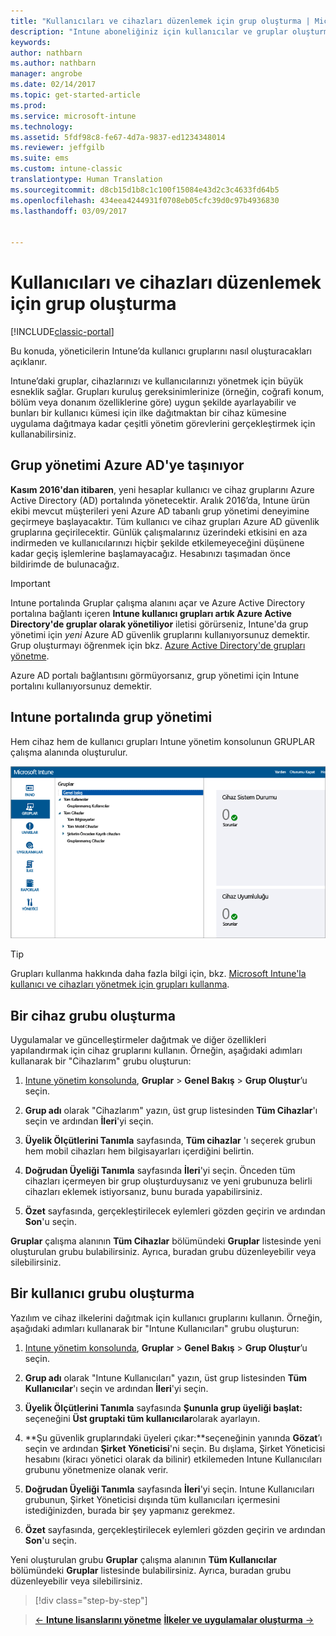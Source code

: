 ```yaml
---
title: "Kullanıcıları ve cihazları düzenlemek için grup oluşturma | Microsoft Docs"
description: "Intune aboneliğiniz için kullanıcılar ve gruplar oluşturma"
keywords: 
author: nathbarn
ms.author: nathbarn
manager: angrobe
ms.date: 02/14/2017
ms.topic: get-started-article
ms.prod: 
ms.service: microsoft-intune
ms.technology: 
ms.assetid: 5fdf98c8-fe67-4d7a-9837-ed1234348014
ms.reviewer: jeffgilb
ms.suite: ems
ms.custom: intune-classic
translationtype: Human Translation
ms.sourcegitcommit: d8cb15d1b8c1c100f15084e43d2c3c4633fd64b5
ms.openlocfilehash: 434eea4244931f0708eb05cfc39d0c97b4936830
ms.lasthandoff: 03/09/2017


---
```



# <a name="create-groups-to-organize-users-and-devices"></a>Kullanıcıları ve cihazları düzenlemek için grup oluşturma

[!INCLUDE[classic-portal](../includes/classic-portal.md)]

Bu konuda, yöneticilerin Intune’da kullanıcı gruplarını nasıl oluşturacakları açıklanır.

Intune’daki gruplar, cihazlarınızı ve kullanıcılarınızı yönetmek için büyük esneklik sağlar. Grupları kuruluş gereksinimlerinize (örneğin, coğrafi konum, bölüm veya donanım özelliklerine göre) uygun şekilde ayarlayabilir ve bunları bir kullanıcı kümesi için ilke dağıtmaktan bir cihaz kümesine uygulama dağıtmaya kadar çeşitli yönetim görevlerini gerçekleştirmek için kullanabilirsiniz.

## <a name="group-management-moving-to-azure-ad"></a>Grup yönetimi Azure AD'ye taşınıyor

**Kasım 2016'dan itibaren**, yeni hesaplar kullanıcı ve cihaz gruplarını Azure Active Directory (AD) portalında yönetecektir. Aralık 2016’da, Intune ürün ekibi mevcut müşterileri yeni Azure AD tabanlı grup yönetimi deneyimine geçirmeye başlayacaktır. Tüm kullanıcı ve cihaz grupları Azure AD güvenlik gruplarına geçirilecektir. Günlük çalışmalarınız üzerindeki etkisini en aza indirmeden ve kullanıcılarınızı hiçbir şekilde etkilemeyeceğini düşünene kadar geçiş işlemlerine başlamayacağız. Hesabınızı taşımadan önce bildirimde de bulunacağız.


>[!IMPORTANT]
>
>Intune portalında Gruplar çalışma alanını açar ve Azure Active Directory portalına bağlantı içeren **Intune kullanıcı grupları artık Azure Active Directory'de gruplar olarak yönetiliyor** iletisi görürseniz, Intune'da grup yönetimi için *yeni* Azure AD güvenlik gruplarını kullanıyorsunuz demektir. Grup oluşturmayı öğrenmek için bkz. [Azure Active Directory'de grupları yönetme](https://docs.microsoft.com/azure/active-directory/active-directory-groups-create-azure-portal).
>
>Azure AD portalı bağlantısını görmüyorsanız, grup yönetimi için Intune portalını kullanıyorsunuz demektir.

## <a name="group-management-in-the-intune-portal"></a>Intune portalında grup yönetimi

Hem cihaz hem de kullanıcı grupları Intune yönetim konsolunun GRUPLAR çalışma alanında oluşturulur.

![Yönetim konsolu gruplar çalışma alanı](./media/groups.png)


> [!TIP]
> Grupları kullanma hakkında daha fazla bilgi için, bkz. [Microsoft Intune'la kullanıcı ve cihazları yönetmek için grupları kullanma](/intune/deploy-use/use-groups-to-manage-users-and-devices-with-microsoft-intune).


## <a name="create-a-device-group"></a>Bir cihaz grubu oluşturma
Uygulamalar ve güncelleştirmeler dağıtmak ve diğer özellikleri yapılandırmak için cihaz gruplarını kullanın. Örneğin, aşağıdaki adımları kullanarak bir "Cihazlarım" grubu oluşturun:

1.  [Intune yönetim konsolunda](https://manage.microsoft.com/), **Gruplar** > **Genel Bakış** > **Grup Oluştur**’u seçin.

2.  **Grup adı** olarak "Cihazlarım" yazın, üst grup listesinden **Tüm Cihazlar**'ı seçin ve ardından **İleri**'yi seçin.

3.  **Üyelik Ölçütlerini Tanımla** sayfasında, **Tüm cihazlar** 'ı seçerek grubun hem mobil cihazları hem bilgisayarları içerdiğini belirtin.

4.  **Doğrudan Üyeliği Tanımla** sayfasında **İleri**'yi seçin. Önceden tüm cihazları içermeyen bir grup oluşturduysanız ve yeni grubunuza belirli cihazları eklemek istiyorsanız, bunu burada yapabilirsiniz.

5.  **Özet** sayfasında, gerçekleştirilecek eylemleri gözden geçirin ve ardından **Son**'u seçin.

**Gruplar** çalışma alanının **Tüm Cihazlar** bölümündeki **Gruplar** listesinde yeni oluşturulan grubu bulabilirsiniz. Ayrıca, buradan grubu düzenleyebilir veya silebilirsiniz.

## <a name="create-a-user-group"></a>Bir kullanıcı grubu oluşturma
Yazılım ve cihaz ilkelerini dağıtmak için kullanıcı gruplarını kullanın. Örneğin, aşağıdaki adımları kullanarak bir "Intune Kullanıcıları" grubu oluşturun:

1.  [Intune yönetim konsolunda](https://manage.microsoft.com/), **Gruplar** > **Genel Bakış** > **Grup Oluştur**’u seçin.

2.  **Grup adı** olarak "Intune Kullanıcıları" yazın, üst grup listesinden **Tüm Kullanıcılar**'ı seçin ve ardından **İleri**'yi seçin.

3.  **Üyelik Ölçütlerini Tanımla** sayfasında **Şununla grup üyeliği başlat:** seçeneğini **Üst gruptaki tüm kullanıcılar**olarak ayarlayın.

4.  **Şu güvenlik gruplarındaki üyeleri çıkar:**seçeneğinin yanında **Gözat**’ı seçin ve ardından **Şirket Yöneticisi**'ni seçin. Bu dışlama, Şirket Yöneticisi hesabını (kiracı yönetici olarak da bilinir) etkilemeden Intune Kullanıcıları grubunu yönetmenize olanak verir.

5.  **Doğrudan Üyeliği Tanımla** sayfasında **İleri**'yi seçin. Intune Kullanıcıları grubunun, Şirket Yöneticisi dışında tüm kullanıcıları içermesini istediğinizden, burada bir şey yapmanız gerekmez.

6.  **Özet** sayfasında, gerçekleştirilecek eylemleri gözden geçirin ve ardından **Son**'u seçin.

Yeni oluşturulan grubu **Gruplar** çalışma alanının **Tüm Kullanıcılar** bölümündeki **Gruplar** listesinde bulabilirsiniz. Ayrıca, buradan grubu düzenleyebilir veya silebilirsiniz.

>[!div class="step-by-step"]

>[&larr; **Intune lisanslarını yönetme**](.\start-with-a-paid-subscription-to-microsoft-intune-step-4.md)       [**İlkeler ve uygulamalar oluşturma** &rarr;](.\start-with-a-paid-subscription-to-microsoft-intune-step-6.md)  

